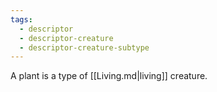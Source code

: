 ```yaml
---
tags:
  - descriptor
  - descriptor-creature
  - descriptor-creature-subtype
---
```

A plant is a type of [[Living.md|living]] creature.